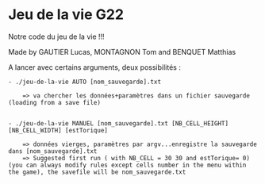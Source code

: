 # Jeu de la vie G22

Notre code du jeu de la vie !!!

Made by GAUTIER Lucas, MONTAGNON Tom and BENQUET Matthias

A lancer avec certains arguments, deux possibilités :

	- ./jeu-de-la-vie AUTO [nom_sauvegarde].txt

		=> va chercher les données+paramètres dans un fichier sauvegarde (loading from a save file)


	- ./jeu-de-la-vie MANUEL [nom_sauvegarde].txt [NB_CELL_HEIGHT] [NB_CELL_WIDTH] [estTorique] 

		=> données vierges, paramètres par argv...enregistre la sauvegarde dans [nom_sauvegarde].txt
		=> Suggested first run ( with NB_CELL = 30 30 and estTorique= 0) (you can always modify rules except cells number in the menu within the game), the savefile will be nom_sauvegarde.txt
